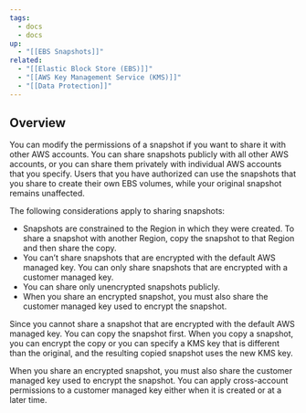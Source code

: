 ```yaml
---
tags:
  - docs
  - docs
up:
  - "[[EBS Snapshots]]"
related:
  - "[[Elastic Block Store (EBS)]]"
  - "[[AWS Key Management Service (KMS)]]"
  - "[[Data Protection]]"
---
```

## Overview

You can modify the permissions of a snapshot if you want to share it with other AWS accounts. You can share snapshots publicly with all other AWS accounts, or you can share them privately with individual AWS accounts that you specify. Users that you have authorized can use the snapshots that you share to create their own EBS volumes, while your original snapshot remains unaffected.

The following considerations apply to sharing snapshots:

- Snapshots are constrained to the Region in which they were created. To share a snapshot with another Region, copy the snapshot to that Region and then share the copy.
- You can’t share snapshots that are encrypted with the default AWS managed key. You can only share snapshots that are encrypted with a customer managed key.
- You can share only unencrypted snapshots publicly.
- When you share an encrypted snapshot, you must also share the customer managed key used to encrypt the snapshot.

Since you cannot share a snapshot that are encrypted with the default AWS managed key. You can copy the snapshot first. When you copy a snapshot, you can encrypt the copy or you can specify a KMS key that is different than the original, and the resulting copied snapshot uses the new KMS key.

When you share an encrypted snapshot, you must also share the customer managed key used to encrypt the snapshot. You can apply cross-account permissions to a customer managed key either when it is created or at a later time.